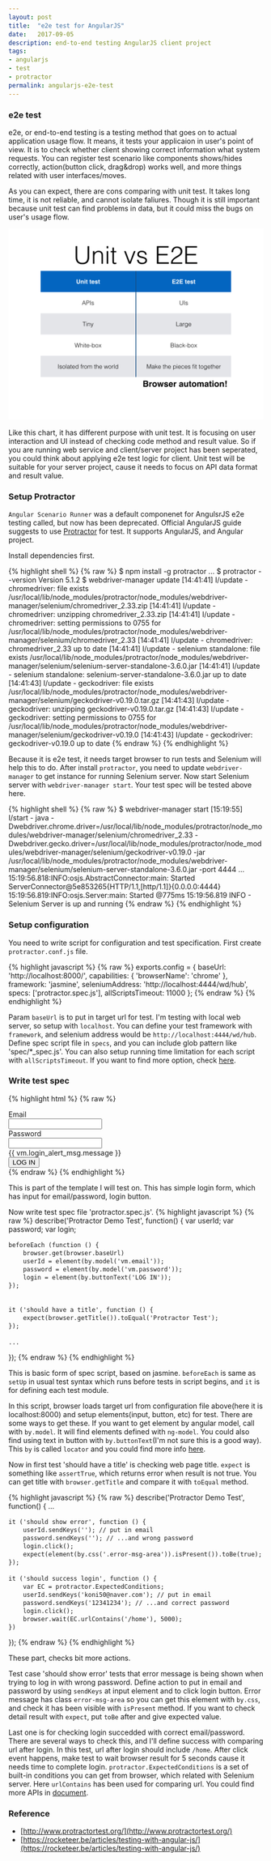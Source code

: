 ```yaml
---
layout: post
title:  "e2e test for AngularJS"
date:   2017-09-05
description: end-to-end testing AngularJS client project
tags:
- angularjs
- test
- protractor
permalink: angularjs-e2e-test
---
```



### e2e test

e2e, or end-to-end testing is a testing method that goes on to actual application usage flow. It means, it tests your applicaion in user's point of view. It is to check whether client showing correct information what system requests. You can register test scenario like components shows/hides correctly, action(button click, drag&drop) works well, and more things related with user interfaces/moves.

As you can expect, there are cons comparing with unit test. It takes long time, it is not reliable, and cannot isolate faliures. Though it is still important because unit test can find problems in data, but it could miss the bugs on user's usage flow. 

![Screenshot](/assets/post_img/angular_e2e_test/unit-vs-e2e.jpg)

Like this chart, it has different purpose with unit test. It is focusing on user interaction and UI instead of checking code method and result value. So if you are running web service and client/server project has been seperated, you could think about applying e2e test logic for client. Unit test will be suitable for your server project, cause it needs to focus on API data format and result value.


### Setup Protractor

`Angular Scenario Runner` was a default componenet for AngulsrJS e2e testing called, but now has been deprecated. Official AngularJS guide suggests to use [Protractor](http://www.protractortest.org/) for test. It supports AngularJS, and Angular project.

Install dependencies first.

{% highlight shell %}
{% raw %}
$ npm install -g protractor
...
$ protractor --version
Version 5.1.2
$ webdriver-manager update
[14:41:41] I/update - chromedriver: file exists /usr/local/lib/node_modules/protractor/node_modules/webdriver-manager/selenium/chromedriver_2.33.zip
[14:41:41] I/update - chromedriver: unzipping chromedriver_2.33.zip
[14:41:41] I/update - chromedriver: setting permissions to 0755 for /usr/local/lib/node_modules/protractor/node_modules/webdriver-manager/selenium/chromedriver_2.33
[14:41:41] I/update - chromedriver: chromedriver_2.33 up to date
[14:41:41] I/update - selenium standalone: file exists /usr/local/lib/node_modules/protractor/node_modules/webdriver-manager/selenium/selenium-server-standalone-3.6.0.jar
[14:41:41] I/update - selenium standalone: selenium-server-standalone-3.6.0.jar up to date
[14:41:43] I/update - geckodriver: file exists /usr/local/lib/node_modules/protractor/node_modules/webdriver-manager/selenium/geckodriver-v0.19.0.tar.gz
[14:41:43] I/update - geckodriver: unzipping geckodriver-v0.19.0.tar.gz
[14:41:43] I/update - geckodriver: setting permissions to 0755 for /usr/local/lib/node_modules/protractor/node_modules/webdriver-manager/selenium/geckodriver-v0.19.0
[14:41:43] I/update - geckodriver: geckodriver-v0.19.0 up to date
{% endraw %}
{% endhighlight %}

 Because it is e2e test, it needs target browser to run tests and Selenium will help this to do. After install `protractor`, you need to update `webdriver-manager` to get instance for running Selenium server. Now start Selenium server with `webdriver-manager start`. Your test spec will be tested above here.

{% highlight shell %}
{% raw %}
$ webdriver-manager start
[15:19:55] I/start - java -Dwebdriver.chrome.driver=/usr/local/lib/node_modules/protractor/node_modules/webdriver-manager/selenium/chromedriver_2.33 -Dwebdriver.gecko.driver=/usr/local/lib/node_modules/protractor/node_modules/webdriver-manager/selenium/geckodriver-v0.19.0 -jar /usr/local/lib/node_modules/protractor/node_modules/webdriver-manager/selenium/selenium-server-standalone-3.6.0.jar -port 4444
...
15:19:56.818:INFO:osjs.AbstractConnector:main: Started ServerConnector@5e853265{HTTP/1.1,[http/1.1]}{0.0.0.0:4444}
15:19:56.819:INFO:osjs.Server:main: Started @775ms
15:19:56.819 INFO - Selenium Server is up and running
{% endraw %}
{% endhighlight %}


### Setup configuration

You need to write script for configuration and test specification. First create `protractor.conf.js` file.

{% highlight javascript %}
{% raw %}
exports.config = {
    baseUrl: 'http://localhost:8000/',
    capabilities: {
        'browserName': 'chrome'
    },
    framework: 'jasmine',
    seleniumAddress: 'http://localhost:4444/wd/hub',
    specs: ['protractor.spec.js'],
    allScriptsTimeout: 11000
};
{% endraw %}
{% endhighlight %}

Param `baseUrl` is to put in target url for test. I'm testing with local web server, so setup with `localhost`. You can define your test framework with `framework`, and selenium address would be `http://localhost:4444/wd/hub`. Define spec script file in `specs`, and you can include glob pattern like 'spec/*_spec.js'. You can also setup running time limitation for each script with `allScriptsTimeout`. If you want to find more option, check [here](https://github.com/angular/protractor/blob/5.1.2/lib/config.ts).


### Write test spec

{% highlight html %}
{% raw %}
<div class="login-container bg-white">
    <div class="p-l-50 m-l-20 p-r-50 m-r-20 p-t-50 m-t-30 sm-p-l-15 sm-p-r-15 sm-p-t-40">
        <form id="form-login" name="login" class="p-t-15" role="form" ng-submit="vm.login()" novalidate>
                <label>Email</label>
                <div class="controls">
                    <input id="email" type="email" name="email" ng-model="vm.email" class="form-control">
                </div>
            </div>
            <div class="form-group form-group-default">
                <label>Password</label>
                <div class="controls">
                    <input type="password" class="form-control" name="password" ng-model="vm.password">
                </div>
            </div>
            <div class="row">
                <div class="col-md-9">
                    <label ng-class="{'error-msg-area' : (vm.login_alert_msg.show==false)}">
                        {{ vm.login_alert_msg.message }}
                    </label>
                </div>
            </div>
            <button class="btn btn-danger btn-cons m-t-10" type="submit">LOG IN</button>
        </form>
    </div>
</div>
{% endraw %}
{% endhighlight %}

This is part of the template I will test on. This has simple login form, which has input for email/password, login button.

Now write test spec file 'protractor.spec.js'.
{% highlight javascript %}
{% raw %}
describe('Protractor Demo Test', function() {
    var userId;
    var password;
    var login;

    beforeEach (function () {
        browser.get(browser.baseUrl)
        userId = element(by.model('vm.email'));
        password = element(by.model('vm.password'));
        login = element(by.buttonText('LOG IN'));
    });


    it ('should have a title', function () {
        expect(browser.getTitle()).toEqual('Protractor Test');
    });

    ...
});
{% endraw %}
{% endhighlight %}

This is basic form of spec script, based on jasmine. `beforeEach` is same as `setUp` in usual test syntax which runs before tests in script begins, and `it` is for defining each test module.

In this script, browser loads target url from configuration file above(here it is localhost:8000) and setup elements(input, button, etc) for test. There are some ways to get these. If you want to get element by angular model, call with `by.model`. It will find elements defined with `ng-model`. You could also find using text in button with `by.buttonText`(I'm not sure this is a good way). This `by` is called `locator` and you could find more info [here](http://www.protractortest.org/#/api?view=ProtractorBy).

Now in first test 'should have a title' is checking web page title. `expect` is something like `assertTrue`, which returns error when result is not true. You can get title with `browser.getTitle` and compare it with `toEqual` method.

{% highlight javascript %}
{% raw %}
describe('Protractor Demo Test', function() {
    ...

    it ('should show error', function () {
        userId.sendKeys(''); // put in email
        password.sendKeys(''); // ...and wrong password
        login.click();
        expect(element(by.css('.error-msg-area')).isPresent()).toBe(true);
    });

    it ('should success login', function () {
        var EC = protractor.ExpectedConditions;
        userId.sendKeys('koni50@naver.com'); // put in email
        password.sendKeys('12341234'); // ...and correct password
        login.click();
        browser.wait(EC.urlContains('/home'), 5000);
    })
});
{% endraw %}
{% endhighlight %}

These part, checks bit more actions.

Test case 'should show error' tests that error message is being shown when trying to log in with wrong password. Define action to put in email and password by using `sendKeys` at input element and to click login button. Error message has class `error-msg-area` so you can get this element with `by.css`, and check it has been visible with `isPresent` method. 
If you want to check detail result with `expect`, put `toBe` after and give expected value.

Last one is for checking login succedded with correct email/password. There are several ways to check this, and I'll define success with comparing url after login. In this test, url after login should include `/home`.
After click event happens, make test to wait browser result for 5 seconds cause it needs time to complete login.
`protractor.ExpectedConditions` is a set of built-in conditions you can get from browser, which related with Selenium server. Here `urlContains` has been used for comparing url. You could find more APIs in [document](http://www.protractortest.org/#/api?view=ProtractorExpectedConditions).


### Reference
* [http://www.protractortest.org/](http://www.protractortest.org/)
* [https://rocketeer.be/articles/testing-with-angular-js/](https://rocketeer.be/articles/testing-with-angular-js/)



